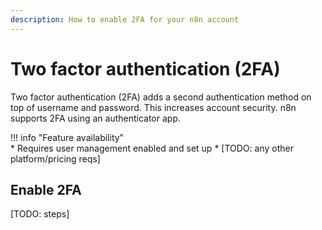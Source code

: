 ```yaml
---
description: How to enable 2FA for your n8n account
---
```


# Two factor authentication (2FA)

Two factor authentication (2FA) adds a second authentication method on top of username and password. This increases account security. n8n supports 2FA using an authenticator app.

!!! info "Feature availability"		
		* Requires user management enabled and set up
		* [TODO: any other platform/pricing reqs]


## Enable 2FA

[TODO: steps]
